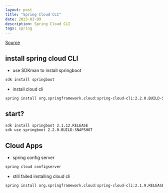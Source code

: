 ```yaml
---
layout: post
title: "Spring Cloud CLI"
date: 2023-03-09
description: Spring Cloud CLI
tags: spring
---
```


[Source](https://www.baeldung.com/spring-cloud-cli)


## install spring cloud CLI

- use SDKman to install springboot
```bash
sdk install springboot
```
- install cloud cli
```bash
spring install org.springframework.cloud:spring-cloud-cli:2.2.0.BUILD-SNAPSHOT
```


## start?
```bash
sdk install springboot 2.1.12.RELEASE
sdk use springboot 2.2.0.BUILD-SNAPSHOT
```


## Cloud Apps

- spring config server
```bash
spring cloud configserver
```


- still failed installing cloud cli
```bash
spring install org.springframework.cloud:spring-cloud-cli:2.1.9.RELEASE
```
